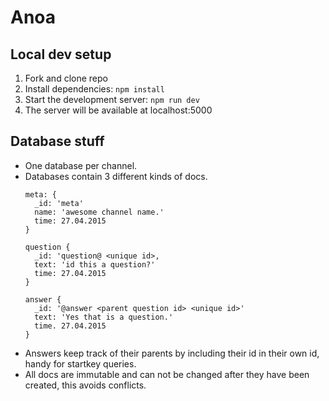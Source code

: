# Anoa

## Local dev setup

1. Fork and clone repo
2. Install dependencies: `npm install`
3. Start the development server: `npm run dev`
4. The server will be available at localhost:5000

## Database stuff

- One database per channel.
- Databases contain 3 different kinds of docs.
  ```
  meta: {
    _id: 'meta'
    name: 'awesome channel name.'
    time: 27.04.2015
  }

  question {
    _id: 'question@ <unique id>,
    text: 'id this a question?'
    time: 27.04.2015
  }

  answer {
    _id: '@answer <parent question id> <unique id>'
    text: 'Yes that is a question.'
    time. 27.04.2015
  }
  ```  
- Answers keep track of their parents by including their
 id in their own id, handy for startkey queries.
- All docs are immutable and can not be changed after
 they have been created, this avoids conflicts.

